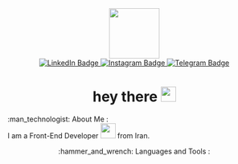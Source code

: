 <div id="header" align="center">
  <img src="https://media.giphy.com/media/M9gbBd9nbDrOTu1Mqx/giphy.gif" width="100"/>
  <div id="badges">
  <a href="https://www.linkedin.com/in/arastoo-afra-a8623924b">
    <img src="https://img.shields.io/badge/LinkedIn-blue?style=for-the-badge&logo=linkedin&logoColor=white" alt="LinkedIn Badge"/>
  </a>
    <a href="your-twitter-URL">
    <img src="https://img.shields.io/badge/Instagram-grey?style=for-the-badge&logo=instagram&logoColor="white" alt="Instagram Badge"/>
  </a>
  <a href="your-youtube-URL">
    <img src="https://img.shields.io/badge/Telegram-blue?style=for-the-badge&logo=telegram&logoColor="blue" alt="Telegram Badge"/>
  </a>
  </div>
</div>
<div align="center">
     <h1>
     hey there
     <img src="https://media.giphy.com/media/hvRJCLFzcasrR4ia7z/giphy.gif" width="30px"/>
     </h1>
 </div>
:man_technologist: About Me :

  <div display="flex">
    <span>I am a Front-End Developer</span>
    <img src="https://media.giphy.com/media/WUlplcMpOCEmTGBtBW/giphy.gif" width="30"> 
    from Iran.
  </div>
<div align="center">
  <p>:hammer_and_wrench: Languages and Tools :</p>
</div>
